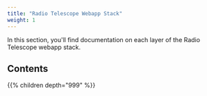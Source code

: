 ```yaml
---
title: "Radio Telescope Webapp Stack"
weight: 1
---
```


In this section, you'll find documentation on each layer of the Radio Telescope webapp stack.

## Contents
{{% children depth="999" %}}
